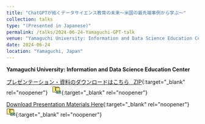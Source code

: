 ```yaml
---
title: "ChatGPTが拓くデータサイエンス教育の未来～米国の最先端事例から学ぶ～"
collection: talks
type: "(Presented in Japanese)"
permalink: /talks/2024-06-24-Yamaguchi-GPT-talk
venue: "Yamaguchi University: Information and Data Science Education Center"
date: 2024-06-24
location: "Yamaguchi, Japan"
---
```


<style>
  hr {
    height: 2px;
    background-color: #E5E4E2;
    border: none;
  }

  .no-italics {
      font-style: normal;   
  }
</style>

<b>
Yamaguchi University: Information and Data Science Education Center
</b>

[プレゼンテーション・資料のダウンロードはこちら &nbsp; ZIP](https://www.dropbox.com/s/sl9ljqotg0722jr/Download_Materials.zip?dl=1){:target="_blank" rel="noopener"} &nbsp; [![alt text](/files/zip_24.png)](){:target="_blank" rel="noopener"}  

[Download Presentation Materials Here](https://www.dropbox.com/s/sl9ljqotg0722jr/Download_Materials.zip?dl=1){:target="_blank" rel="noopener"} &nbsp; [![alt text](/files/zip_24.png)](){:target="_blank" rel="noopener"}  
